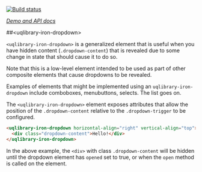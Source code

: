 
<!---

This README is automatically generated from the comments in these files:
uqlibrary-iron-dropdown.html

Edit those files, and our readme bot will duplicate them over here!
Edit this file, and the bot will squash your changes :)

The bot does some handling of markdown. Please file a bug if it does the wrong
thing! https://github.com/PolymerLabs/tedium/issues

-->

[![Build status](https://travis-ci.org/PolymerElements/uqlibrary-iron-dropdown.svg?branch=master)](https://travis-ci.org/PolymerElements/uqlibrary-iron-dropdown)

_[Demo and API docs](https://elements.polymer-project.org/elements/uqlibrary-iron-dropdown)_


##&lt;uqlibrary-iron-dropdown&gt;

`<uqlibrary-iron-dropdown>` is a generalized element that is useful when you have
hidden content (`.dropdown-content`) that is revealed due to some change in
state that should cause it to do so.

Note that this is a low-level element intended to be used as part of other
composite elements that cause dropdowns to be revealed.

Examples of elements that might be implemented using an `uqlibrary-iron-dropdown`
include comboboxes, menubuttons, selects. The list goes on.

The `<uqlibrary-iron-dropdown>` element exposes attributes that allow the position
of the `.dropdown-content` relative to the `.dropdown-trigger` to be
configured.

```html
<uqlibrary-iron-dropdown horizontal-align="right" vertical-align="top">
  <div class="dropdown-content">Hello!</div>
</uqlibrary-iron-dropdown>
```

In the above example, the `<div>` with class `.dropdown-content` will be
hidden until the dropdown element has `opened` set to true, or when the `open`
method is called on the element.


